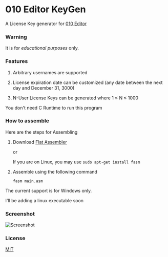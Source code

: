 # 010 Editor KeyGen

A License Key generator for [010 Editor](http://www.sweetscape.com/download/010editor/)

### Warning

It is for *educational purposes* only.

### Features

1. Arbitrary usernames are supported

2. License expiration date can be customized (any date between the next day and December 31, 3000)

3. N-User License Keys can be generated where 1 &le; N &le; 1000

You don't need C Runtime to run this program

### How to assemble
Here are the steps for Assembling

1. Download [Flat Assembler](http://flatassembler.net/download.php)

   or
   
   If you are on Linux, you may use `sudo apt-get install fasm`

2. Assemble using the following command

   `fasm main.asm`

The current support is for Windows only.

I'll be adding a linux executable soon

### Screenshot

![Screenshot](screenshot.gif)

### License

[MIT](/LICENSE)
